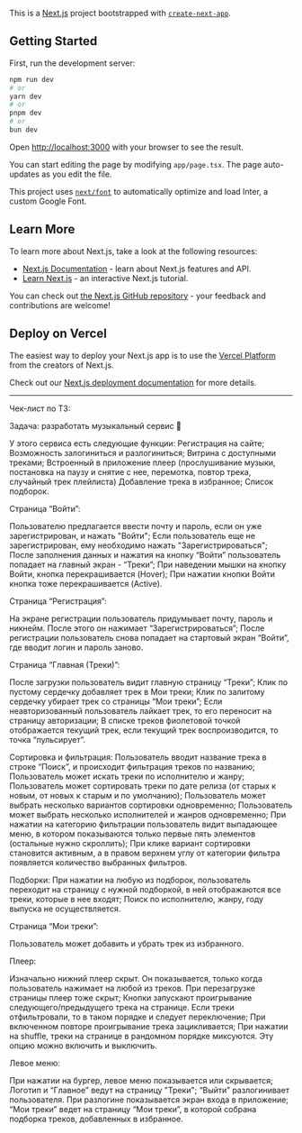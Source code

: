 This is a [Next.js](https://nextjs.org/) project bootstrapped with [`create-next-app`](https://github.com/vercel/next.js/tree/canary/packages/create-next-app).

## Getting Started

First, run the development server:

```bash
npm run dev
# or
yarn dev
# or
pnpm dev
# or
bun dev
```

Open [http://localhost:3000](http://localhost:3000) with your browser to see the result.

You can start editing the page by modifying `app/page.tsx`. The page auto-updates as you edit the file.

This project uses [`next/font`](https://nextjs.org/docs/basic-features/font-optimization) to automatically optimize and load Inter, a custom Google Font.

## Learn More

To learn more about Next.js, take a look at the following resources:

- [Next.js Documentation](https://nextjs.org/docs) - learn about Next.js features and API.
- [Learn Next.js](https://nextjs.org/learn) - an interactive Next.js tutorial.

You can check out [the Next.js GitHub repository](https://github.com/vercel/next.js/) - your feedback and contributions are welcome!

## Deploy on Vercel

The easiest way to deploy your Next.js app is to use the [Vercel Platform](https://vercel.com/new?utm_medium=default-template&filter=next.js&utm_source=create-next-app&utm_campaign=create-next-app-readme) from the creators of Next.js.

Check out our [Next.js deployment documentation](https://nextjs.org/docs/deployment) for more details.

---

Чек-лист по ТЗ:

Задача: разработать музыкальный сервис 🎵

У этого сервиса есть следующие функции:
Регистрация на сайте;
Возможность залогиниться и разлогиниться;
Витрина с доступными треками;
Встроенный в приложение плеер (прослушивание музыки, постановка на паузу и снятие с нее, перемотка, повтор трека, случайный трек плейлиста)
Добавление трека в избранное;
Список подборок.

Страница “Войти”:

Пользователю предлагается ввести почту и пароль, если он уже зарегистрирован, и нажать "Войти";
Если пользователь еще не зарегистрирован, ему необходимо нажать "Зарегистрироваться";
После заполнения данных и нажатия на кнопку “Войти” пользователь попадает на главный экран - “Треки”;
При наведении мышки на кнопку Войти, кнопка перекрашивается (Hover);
При нажатии кнопки Войти кнопка тоже перекрашивается (Active).

Страница “Регистрация”:

На экране регистрации пользователь придумывает почту, пароль и никнейм. После этого он нажимает “Зарегистрироваться”;
После регистрации пользователь снова попадает на стартовый экран “Войти”, где вводит логин и пароль заново.

Страница “Главная (Треки)”:

После загрузки пользователь видит главную страницу “Треки”;
Клик по пустому сердечку добавляет трек в Мои треки;
Клик по залитому сердечку убирает трек со страницы “Мои треки”;
Если неавторизованный пользователь лайкает трек, то его переносит на страницу авторизации;
В списке треков фиолетовой точкой отображается текущий трек, если текущий трек воспроизводится, то точка “пульсирует”.

Сортировка и фильтрация:
Пользователь вводит название трека в строке “Поиск”, и происходит фильтрация треков по названию;
Пользователь может искать треки по исполнителю и жанру;
Пользователь может сортировать треки по дате релиза (от старых к новым, от новых к старым и по умолчанию);
Пользователь может выбрать несколько вариантов сортировки одновременно;
Пользователь может выбрать несколько исполнителей и жанров одновременно;
При нажатии на категорию фильтрации пользователь видит выпадающее меню, в котором показываются только первые пять элементов (остальные нужно скроллить);
При клике вариант сортировки становится активным, а в правом верхнем углу от категории фильтра появляется количество выбранных фильтров.

Подборки:
При нажатии на любую из подборок, пользователь переходит на страницу с нужной подборкой, в ней отображаются все треки, которые в нее входят;
Поиск по исполнителю, жанру, году выпуска не осуществляется.

Страница “Мои треки”:

Пользователь может добавить и убрать трек из избранного.

Плеер:

Изначально нижний плеер скрыт. Он показывается, только когда пользователь нажимает на любой из треков. При перезагрузке страницы плеер тоже скрыт;
Кнопки запускают проигрывание следующего/предыдущего трека на странице. Если треки отфильтровали, то в таком порядке и следует переключение;
При включенном повторе проигрывание трека зацикливается;
При нажатии на shuffle, треки на странице в рандомном порядке миксуются. Эту опцию можно включить и выключить.

Левое меню:

При нажатии на бургер, левое меню показывается или скрывается;
Логотип и “Главное” ведут на страницу "Треки";
“Выйти” разлогинивает пользователя. При разлогине показывается экран входа
в приложение;
“Мои треки” ведет на страницу “Мои треки”, в которой собрана подборка треков, добавленных в избранное.

